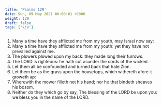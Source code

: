 ```yaml
---
title: 'Psalms 129'
date: Sun, 09 May 2021 00:00:01 +0000
weight: 129
draft: false
tags: ['kjv'] 
---
```


1. Many a time have they afflicted me from my youth, may Israel now say:
2. Many a time have they afflicted me from my youth: yet they have not prevailed against me.
3. The plowers plowed upon my back: they made long their furrows.
4. The LORD is righteous: he hath cut asunder the cords of the wicked.
5. Let them all be confounded and turned back that hate Zion.
6. Let them be as the grass upon the housetops, which withereth afore it groweth up:
7. Wherewith the mower filleth not his hand; nor he that bindeth sheaves his bosom.
8. Neither do they which go by say, The blessing of the LORD be upon you: we bless you in the name of the LORD.
